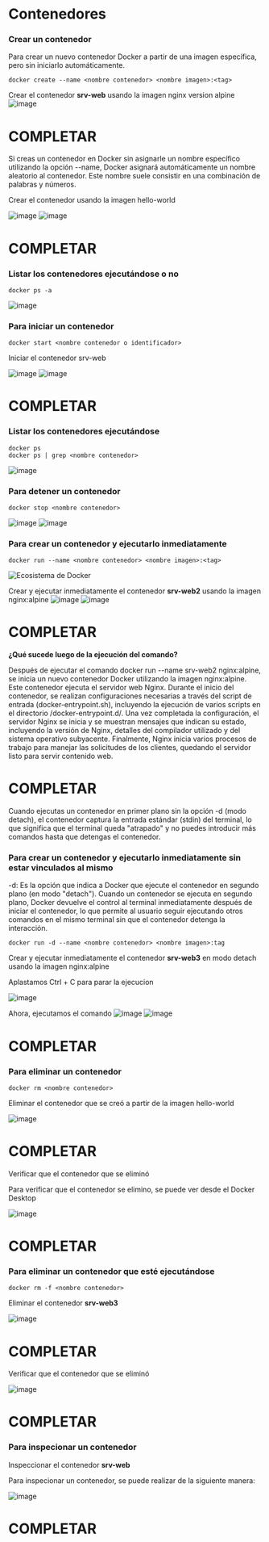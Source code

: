 # Contenedores

### Crear un contenedor
Para crear un nuevo contenedor Docker a partir de una imagen específica, pero sin iniciarlo automáticamente. 

```
docker create --name <nombre contenedor> <nombre imagen>:<tag>
```
Crear el contenedor  **srv-web** usando la imagen nginx version alpine
![image](https://github.com/Ferengi2002/2024A-ISWD633-GR1-JuanRengifo/assets/100974435/9113c7bf-c5dd-4152-8261-55676569d462)

# COMPLETAR

Si creas un contenedor en Docker sin asignarle un nombre específico utilizando la opción --name, Docker asignará automáticamente un nombre aleatorio al contenedor. Este nombre suele consistir en una combinación de palabras y números.  

Crear el contenedor usando la imagen hello-world

![image](https://github.com/Ferengi2002/2024A-ISWD633-GR1-JuanRengifo/assets/100974435/4330c409-f076-47e6-8e52-a8da55b1ecd5)
![image](https://github.com/Ferengi2002/2024A-ISWD633-GR1-JuanRengifo/assets/100974435/7af6bdea-5e41-4f8b-9a5b-3be710e51ffb)

# COMPLETAR

### Listar los contenedores ejecutándose o no

```
docker ps -a
```
![image](https://github.com/Ferengi2002/2024A-ISWD633-GR1-JuanRengifo/assets/100974435/7c3d8cad-b7da-4e24-bac1-f6bce1818909)

### Para iniciar un contenedor

```
docker start <nombre contenedor o identificador>
```
Iniciar el contenedor srv-web 

![image](https://github.com/Ferengi2002/2024A-ISWD633-GR1-JuanRengifo/assets/100974435/195aa3f2-960c-4db0-9b6a-bff4dd416742)
![image](https://github.com/Ferengi2002/2024A-ISWD633-GR1-JuanRengifo/assets/100974435/d1826750-1b1b-4d95-9402-e6f6d42bee62)



# COMPLETAR

### Listar los contenedores ejecutándose
```
docker ps 
docker ps | grep <nombre contenedor>
```
![image](https://github.com/Ferengi2002/2024A-ISWD633-GR1-JuanRengifo/assets/100974435/cc312a6c-509a-4b58-8318-574878d2df91)


### Para detener un contenedor

```
docker stop <nombre contenedor>
```
![image](https://github.com/Ferengi2002/2024A-ISWD633-GR1-JuanRengifo/assets/100974435/992f3311-9976-42ce-8260-22d20d7bd877)
![image](https://github.com/Ferengi2002/2024A-ISWD633-GR1-JuanRengifo/assets/100974435/9c102326-8eed-46da-941f-1f30947d5cef)


### Para crear un contenedor y ejecutarlo inmediatamente

```
docker run --name <nombre contenedor> <nombre imagen>:<tag>
```
![Ecosistema de Docker](imagenes/dockerRun.PNG)

Crear y ejecutar inmediatamente el contenedor **srv-web2** usando la imagen nginx:alpine
![image](https://github.com/Ferengi2002/2024A-ISWD633-GR1-JuanRengifo/assets/100974435/fac0f7db-fcbe-4e2d-9812-543c53d7bb1f)
![image](https://github.com/Ferengi2002/2024A-ISWD633-GR1-JuanRengifo/assets/100974435/8dea0207-e0f1-4bab-8456-2d5b2d260a91)


# COMPLETAR

**¿Qué sucede luego de la ejecución del comando?**

Después de ejecutar el comando docker run --name srv-web2 nginx:alpine, se inicia un nuevo contenedor Docker utilizando la imagen nginx:alpine. Este contenedor ejecuta el servidor web Nginx. Durante el inicio del contenedor, se realizan configuraciones necesarias a través del script de entrada (docker-entrypoint.sh), incluyendo la ejecución de varios scripts en el directorio /docker-entrypoint.d/. Una vez completada la configuración, el servidor Nginx se inicia y se muestran mensajes que indican su estado, incluyendo la versión de Nginx, detalles del compilador utilizado y del sistema operativo subyacente. Finalmente, Nginx inicia varios procesos de trabajo para manejar las solicitudes de los clientes, quedando el servidor listo para servir contenido web.


# COMPLETAR  

Cuando ejecutas un contenedor en primer plano sin la opción -d (modo detach), el contenedor captura la entrada estándar (stdin) del terminal, lo que significa que el terminal queda "atrapado" y no puedes introducir más comandos hasta que detengas el contenedor.

### Para crear un contenedor y ejecutarlo inmediatamente sin estar vinculados al mismo
-d: Es la opción que indica a Docker que ejecute el contenedor en segundo plano (en modo "detach").
Cuando un contenedor se ejecuta en segundo plano, Docker devuelve el control al terminal inmediatamente después de iniciar el contenedor, lo que permite al usuario seguir ejecutando otros comandos en el mismo terminal sin que el contenedor detenga la interacción.

```
docker run -d --name <nombre contenedor> <nombre imagen>:tag
```
Crear y ejecutar inmediatamente el contenedor **srv-web3** en modo detach usando la imagen nginx:alpine

Aplastamos Ctrl + C para parar la ejecucion

![image](https://github.com/Ferengi2002/2024A-ISWD633-GR1-JuanRengifo/assets/100974435/ec697ce6-a147-4adf-975e-36f401788994)

Ahora, ejecutamos el comando
![image](https://github.com/Ferengi2002/2024A-ISWD633-GR1-JuanRengifo/assets/100974435/cea704f4-7179-424c-8281-8040901fe701)
![image](https://github.com/Ferengi2002/2024A-ISWD633-GR1-JuanRengifo/assets/100974435/d3277566-2731-4d39-a044-4798bdf667ec)


# COMPLETAR

### Para eliminar un contenedor

```
docker rm <nombre contenedor>
```
Eliminar el contenedor que se creó a partir de la imagen hello-world 

![image](https://github.com/Ferengi2002/2024A-ISWD633-GR1-JuanRengifo/assets/100974435/a4dde18b-735e-4d59-be80-83289b439506)


# COMPLETAR

Verificar que el contenedor que se eliminó

Para verificar que el contenedor se elimino, se puede ver desde el Docker Desktop

![image](https://github.com/Ferengi2002/2024A-ISWD633-GR1-JuanRengifo/assets/100974435/8ba09014-852d-4527-80a7-f2bffef9e055)


# COMPLETAR

### Para eliminar un contenedor que esté ejecutándose

```
docker rm -f <nombre contenedor>
```
Eliminar el contenedor **srv-web3** 

![image](https://github.com/Ferengi2002/2024A-ISWD633-GR1-JuanRengifo/assets/100974435/aef08e60-d69a-40f0-9704-88b5b14012b7)

# COMPLETAR

Verificar que el contenedor que se eliminó

![image](https://github.com/Ferengi2002/2024A-ISWD633-GR1-JuanRengifo/assets/100974435/12b8affe-bea7-44fe-8dd9-43bfbf4d5277)

# COMPLETAR

### Para inspecionar un contenedor 

Inspeccionar el contenedor **srv-web** 

Para inspecionar un contenedor, se puede realizar de la siguiente manera:

![image](https://github.com/Ferengi2002/2024A-ISWD633-GR1-JuanRengifo/assets/100974435/e0593fb1-2cc5-4d87-bf5a-a783ea929198)

# COMPLETAR
